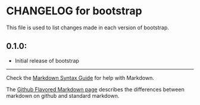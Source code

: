 # CHANGELOG for bootstrap

This file is used to list changes made in each version of bootstrap.

## 0.1.0:

* Initial release of bootstrap

- - - 
Check the [Markdown Syntax Guide](http://daringfireball.net/projects/markdown/syntax) for help with Markdown.

The [Github Flavored Markdown page](http://github.github.com/github-flavored-markdown/) describes the differences between markdown on github and standard markdown.

